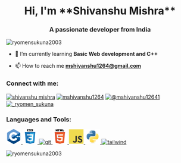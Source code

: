 <h1 align="center">Hi, I'm **Shivanshu Mishra**</h1>
<h3 align="center">A passionate developer from India</h3>

<p align="left"> <img src="https://komarev.com/ghpvc/?username=ryomensukuna2003&label=Profile%20views&color=000000&style=flat-square" alt="ryomensukuna2003" /> </p>

- 🌱 I’m currently learning **Basic Web development and C++**

- 📫 How to reach me **mshivanshu1264@gmail.com**

<h3 align="left">Connect with me:</h3>
<p align="left">
<a href="https://linkedin.com/in/shivanshu mishra" target="blank"><img align="center" src="https://raw.githubusercontent.com/rahuldkjain/github-profile-readme-generator/master/src/images/icons/Social/linked-in-alt.svg" alt="shivanshu mishra" height="30" width="40" /></a>
<a href="https://www.codechef.com/users/mshivanshu1264" target="blank"><img align="center" src="https://cdn.jsdelivr.net/npm/simple-icons@3.1.0/icons/codechef.svg" alt="mshivanshu1264" height="30" width="40" /></a>
<a href="https://www.hackerrank.com/@mshivanshu12641" target="blank"><img align="center" src="https://raw.githubusercontent.com/rahuldkjain/github-profile-readme-generator/master/src/images/icons/Social/hackerrank.svg" alt="@mshivanshu12641" height="30" width="40" /></a>
<a href="https://codeforces.com/profile/_ryomen_sukuna" target="blank"><img align="center" src="https://raw.githubusercontent.com/rahuldkjain/github-profile-readme-generator/master/src/images/icons/Social/codeforces.svg" alt="_ryomen_sukuna" height="30" width="40" /></a>
</p>

<h3 align="left">Languages and Tools:</h3>
<p align="left"> <a href="https://www.w3schools.com/cpp/" target="_blank" rel="noreferrer"> <img src="https://raw.githubusercontent.com/devicons/devicon/master/icons/cplusplus/cplusplus-original.svg" alt="cplusplus" width="40" height="40"/> </a> <a href="https://www.w3schools.com/css/" target="_blank" rel="noreferrer"> <img src="https://raw.githubusercontent.com/devicons/devicon/master/icons/css3/css3-original-wordmark.svg" alt="css3" width="40" height="40"/> </a> <a href="https://git-scm.com/" target="_blank" rel="noreferrer"> <img src="https://www.vectorlogo.zone/logos/git-scm/git-scm-icon.svg" alt="git" width="40" height="40"/> </a> <a href="https://www.w3.org/html/" target="_blank" rel="noreferrer"> <img src="https://raw.githubusercontent.com/devicons/devicon/master/icons/html5/html5-original-wordmark.svg" alt="html5" width="40" height="40"/> </a> <a href="https://developer.mozilla.org/en-US/docs/Web/JavaScript" target="_blank" rel="noreferrer"> <img src="https://raw.githubusercontent.com/devicons/devicon/master/icons/javascript/javascript-original.svg" alt="javascript" width="40" height="40"/> </a> <a href="https://www.python.org" target="_blank" rel="noreferrer"> <img src="https://raw.githubusercontent.com/devicons/devicon/master/icons/python/python-original.svg" alt="python" width="40" height="40"/> </a> <a href="https://tailwindcss.com/" target="_blank" rel="noreferrer"> <img src="https://www.vectorlogo.zone/logos/tailwindcss/tailwindcss-icon.svg" alt="tailwind" width="40" height="40"/> </a> </p>


<p><img align="left" src="https://github-readme-stats.vercel.app/api/top-langs?username=ryomensukuna2003&show_icons=true&theme=tokyonight&hide_border=true&locale=en&layout=compact" alt="ryomensukuna2003" /></p>
